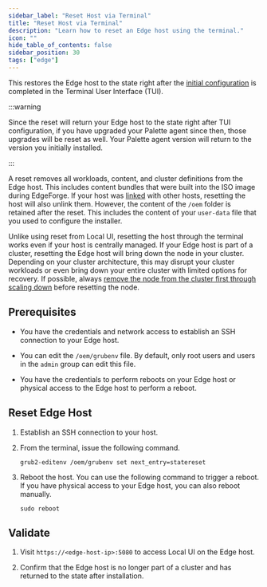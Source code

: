 ```yaml
---
sidebar_label: "Reset Host via Terminal"
title: "Reset Host via Terminal"
description: "Learn how to reset an Edge host using the terminal."
icon: ""
hide_table_of_contents: false
sidebar_position: 30
tags: ["edge"]
---
```


This restores the Edge host to the state right after the
[initial configuration](../site-deployment/site-installation/initial-setup.md) is completed in the Terminal User
Interface (TUI).

:::warning

Since the reset will return your Edge host to the state right after TUI configuration, if you have upgraded your Palette
agent since then, those upgrades will be reset as well. Your Palette agent version will return to the version you
initially installed.

:::

A reset removes all workloads, content, and cluster definitions from the Edge host. This includes content bundles that
were built into the ISO image during EdgeForge. If your host was [linked](../local-ui/cluster-management/link-hosts.md)
with other hosts, resetting the host will also unlink them. However, the content of the `/oem` folder is retained after
the reset. This includes the content of your `user-data` file that you used to configure the installer.

Unlike using reset from Local UI, resetting the host through the terminal works even if your host is centrally managed.
If your Edge host is part of a cluster, resetting the Edge host will bring down the node in your cluster. Depending on
your cluster architecture, this may disrupt your cluster workloads or even bring down your entire cluster with limited
options for recovery. If possible, always
[remove the node from the cluster first through scaling down](../../cluster-management/node-pool.md#change-a-node-pool)
before resetting the node.

## Prerequisites

- You have the credentials and network access to establish an SSH connection to your Edge host.

- You can edit the `/oem/grubenv` file. By default, only root users and users in the `admin` group can edit this file.

- You have the credentials to perform reboots on your Edge host or physical access to the Edge host to perform a reboot.

## Reset Edge Host

1. Establish an SSH connection to your host.

2. From the terminal, issue the following command.

   ```shell
   grub2-editenv /oem/grubenv set next_entry=statereset
   ```

3. Reboot the host. You can use the following command to trigger a reboot. If you have physical access to your Edge
   host, you can also reboot manually.

   ```shell
   sudo reboot
   ```

## Validate

1. Visit `https://<edge-host-ip>:5080` to access Local UI on the Edge host.

2. Confirm that the Edge host is no longer part of a cluster and has returned to the state after installation.
